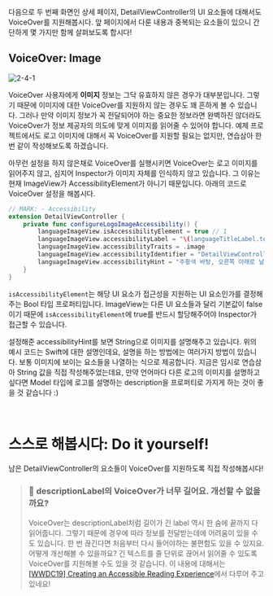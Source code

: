 
다음으로 두 번째 화면인 상세 페이지, DetailViewController의 UI 요소들에 대해서도 VoiceOver를 지원해봅시다. 앞 페이지에서 다룬 내용과 중복되는 요소들이 있으니 간단하게 몇 가지만 함께 살펴보도록 합시다! <br>


## VoiceOver: Image

![2-4-1](https://user-images.githubusercontent.com/73867548/139195562-c8d0d803-3482-47ee-8894-26bfcbafcc35.jpg)

VoiceOver 사용자에게 **이미지** 정보는 그닥 유효하지 않은 경우가 대부분입니다. 그렇기 때문에 이미지에 대한 VoiceOver를 지원하지 않는 경우도 꽤 흔하게 볼 수 있습니다. 그러나 만약 이미지 정보가 꼭 전달되어야 하는 중요한 정보라면 완벽하진 않더라도 VoiceOver가 정보 제공자의 의도에 맞게 이미지를 읽어줄 수 있어야 합니다. 예제 프로젝트에서도 로고 이미지에 대해서 꼭 VoiceOver를 지원할 필요는 없지만, 연습삼아 한 번 같이 작성해보도록 하겠습니다. <br>

아무런 설정을 하지 않은채로 VoiceOver를 실행시키면 VoiceOver는 로고 이미지를 읽어주지 않고, 심지어 Inspector가 이미지 자체를 인식하지 않고 있습니다. 그 이유는 현재 ImageView가 AccessibilityElement가 아니기 때문입니다. 아래의 코드로 VoiceOver 설정을 해봅시다.

```swift
// MARK: - Accessibility
extension DetailViewController {
    private func configureLogoImageAccessibility() {
        languageImageView.isAccessibilityElement = true // 1
        languageImageView.accessibilityLabel = "\(languageTitleLabel.text ?? "") 로고"
        languageImageView.accessibilityTraits = .image
        languageImageView.accessibilityIdentifier = "DetailViewController.languageImageView"
        languageImageView.accessibilityHint = "주황색 바탕, 오른쪽 아래로 날고있는 하얀 새" // 2
    }
}
```

`isAccessibilityElement`는 해당 UI 요소가 접근성을 지원하는 UI 요소인가를 결정해주는 Bool 타입 프로퍼티입니다. ImageView는 다른 UI 요소들과 달리 기본값이 false이기 때문에 `isAccessibilityElement`에 true를 반드시 할당해주어야 Inspector가 접근할 수 있습니다. <br>

설정해준 accessibilityHint를 보면 String으로 이미지를 설명해주고 있습니다. 위의 예시 코드는 Swift에 대한 설명인데요, 설명을 하는 방법에는 여러가지 방법이 있습니다. 보통 이미지에 보이는 요소들을 나열하는 식으로 제공합니다. 지금은 임시로 연습삼아 String 값을 직접 작성해주었는데요, 만약 언어마다 다른 로고의 이미지를 설명하고 싶다면 Model 타입에 로고를 설명하는 description을 프로퍼티로 가지게 하는 것이 좋을 것 같습니다 :) 

<br>

# 스스로 해봅시다: Do it yourself!
남은 DetailViewController의 요소들이 VoiceOver를 지원하도록 직접 작성해봅시다! 

> ### 🤔 descriptionLabel의 VoiceOver가 너무 길어요. 개선할 수 없을까요?
> VoiceOver는 descriptionLabel처럼 길이가 긴 label 역시 한 숨에 끝까지 다 읽어줍니다. 그렇기 때문에 경우에 따라 정보를 전달받는데에 어려움이 있을 수도 있습니다. 한 번 끊긴다면 처음부터 다시 들어야하는 불편함도 있을 수 있지요. 어떻게 개선해볼 수 있을까요? 긴 텍스트를 줄 단위로 끊어서 읽어줄 수 있도록 VoiceOver를 지원해볼 수도 있을 것 같습니다. 이 내용에 대해서는 [[WWDC19] Creating an Accessible Reading Experience](https://developer.apple.com/videos/play/wwdc2019/248/)에서 다루어 주고 있네요!

<br>
